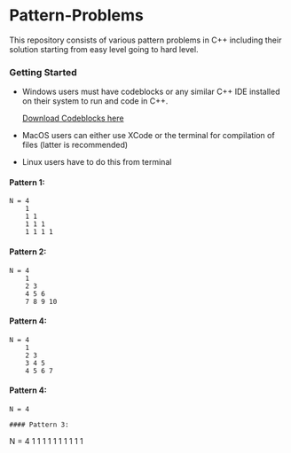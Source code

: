 # Pattern-Problems
This repository consists of various pattern problems in C++ including their solution starting from easy level going to hard level.

### Getting Started
* Windows users must have codeblocks or any similar C++ IDE installed on their system to run and code in C++.

	[Download Codeblocks here](http://sourceforge.net/projects/codeblocks/files/Binaries/16.01/Windows/codeblocks-16.01mingw-setup.exe)

* MacOS users can either use XCode or the terminal for compilation of files (latter is recommended)

* Linux users have to do this from terminal 

#### Pattern 1:

```
N = 4
	1
	1 1
	1 1 1
	1 1 1 1
```

#### Pattern 2:

```
N = 4
	1
	2 3
	4 5 6
	7 8 9 10
```
#### Pattern 4:

```
N = 4
	1
	2 3
	3 4 5
	4 5 6 7
```

#### Pattern 4:

```
N = 4
	
#### Pattern 3:

```
N = 4
	1 1 1 1
	1 1 1
	1 1
	1
```
